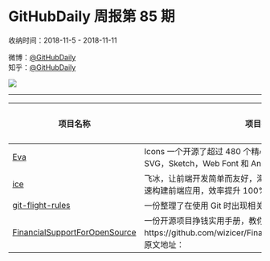 # GitHubDaily 周报第 85 期

收纳时间：2018-11-5 - 2018-11-11

微博：[@GitHubDaily](https://weibo.com/GitHubDaily)    
知乎：[@GitHubDaily](https://www.zhihu.com/people/githubdaily)

![](https://raw.githubusercontent.com/GitHubDaily/GitHubDaily/master/assets/weixin.png)

---

项目名称 | 项目描述 | 示例图 | 微博
--- | --- | --- | ---
[Eva](https://github.com/akveo/eva-icons) | Icons  一个开源了超过 480 个精心制作的图标集合库，支持 SVG，Sketch，Web Font 和 Animations | ![](http://wx2.sinaimg.cn/large/006fiYtfgy1fx2900l4wvj31kw0sigrg.jpg) | [![](https://raw.githubusercontent.com/GitHubDaily/GitHubDaily/master/assets/sina_logo.png)](https://weibo.com/5722964389/H1YIgksvj)
[ice](https://github.com/alibaba/ice) | 飞冰，让前端开发简单而友好，海量可复用物料，配套桌面工具极速构建前端应用，效率提升 100% | ![](http://wx2.sinaimg.cn/large/006fiYtfgy1fwyq69rov3j312o0tadhz.jpg) | [![](https://raw.githubusercontent.com/GitHubDaily/GitHubDaily/master/assets/sina_logo.png)](https://weibo.com/5722964389/H1FRgEdmF)
[git-flight-rules](https://github.com/k88hudson/git-flight-rules) | 一份整理了在使用 Git 时出现相关问题后该如何操作解决指南 | ![](http://wx1.sinaimg.cn/large/006fiYtfgy1fwyvv5gy9tj319p7v3x6q.jpg) | [![](https://raw.githubusercontent.com/GitHubDaily/GitHubDaily/master/assets/sina_logo.png)](https://weibo.com/5722964389/H1wqN2xMm)
[FinancialSupportForOpenSource](https://github.com/nayafia/lemonade-stand) | 一份开源项目挣钱实用手册，教你如何在参与开源项目时挣钱https://github.com/wizicer/FinancialSupportForOpenSource，原文地址： | ![](http://wx4.sinaimg.cn/large/006fiYtfgy1fwwfh9ow83j31f870lx6p.jpg) | [![](https://raw.githubusercontent.com/GitHubDaily/GitHubDaily/master/assets/sina_logo.png)](https://weibo.com/5722964389/H1dzMooAH)
